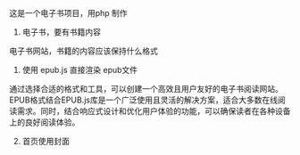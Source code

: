 这是一个电子书项目，用php 制作


1. 电子书，要有书籍内容

电子书网站，书籍的内容应该保持什么格式

   1. 使用 epub.js 直接渲染 epub文件

  
通过选择合适的格式和工具，可以创建一个高效且用户友好的电子书阅读网站。EPUB格式结合EPUB.js库是一个广泛使用且灵活的解决方案，适合大多数在线阅读需求。同时，结合响应式设计和优化用户体验的功能，可以确保读者在各种设备上的良好阅读体验。


2. 首页使用封面